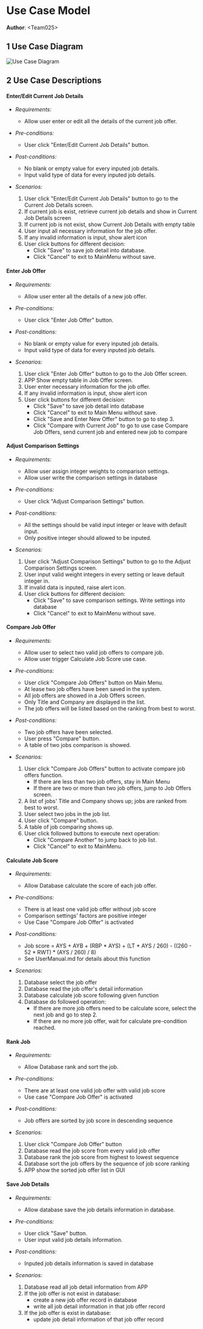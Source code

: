 # Use Case Model

**Author**: \<Team025\>

## 1 Use Case Diagram

![Use Case Diagram](./images/use_case_diagram.png)

## 2 Use Case Descriptions

#### Enter/Edit Current Job Details
- *Requirements:*
    - Allow user enter or edit all the details of the current job offer.

- *Pre-conditions:*
    - User click "Enter/Edit Current Job Details" button.

- *Post-conditions:*
    - No blank or empty value for every inputed job details.
    - Input valid type of data for every inputed job details.

- *Scenarios:*
    1. User click "Enter/Edit Current Job Details" button to go to the Current Job Details screen.
    2. If current job is exist, retrieve current job details and show in Current Job Details screen
    3. If current job is not exist, show Current Job Details with empty table
    4. User input all necessary information for the job offer.
    5. If any invalid information is input, show alert icon
    6. User click buttons for different decision:
        - Click "Save" to save job detail into database.
        - Click "Cancel" to exit to MainMenu without save.

#### Enter Job Offer
- *Requirements:*
    - Allow user enter all the details of a new job offer.

- *Pre-conditions:*
    - User click "Enter Job Offer" button.

- *Post-conditions:*
    - No blank or empty value for every inputed job details.
    - Input valid type of data for every inputed job details.

- *Scenarios:*
    1. User click "Enter Job Offer" button to go to the Job Offer screen.
    3. APP Show empty table in Job Offer screen.
    4. User enter necessary information for the job offer.
    5. If any invalid information is input, show alert icon
    6. User click buttons for different decision:
        - Click "Save" to save job detail into database
        - Click "Cancel" to exit to Main Menu without save.
        - Click "Save and Enter New Offer" button to go to step 3.
        - Click "Compare with Current Job" to go to use case Compare Job Offers, send current job and entered new job to compare

#### Adjust Comparison Settings
- *Requirements:*
    - Allow user assign integer weights to comparison settings.
    - Allow user write the comparison settings in database

- *Pre-conditions:*
    - User click "Adjust Comparison Settings" button.

- *Post-conditions:*
    - All the settings should be valid input integer or leave with default input.
    - Only positive integer should allowed to be inputed.

- *Scenarios:*
    1. User click "Adjust Comparison Settings" button to go to the Adjust Comparison Settings screen.
    2. User input valid weight integers in every setting or leave default integer in.
    3. If invalid data is inputed, raise alert icon.
    3. User click buttons for different decision:
        - Click "Save" to save comparison settings. Write settings into database
        - Click "Cancel" to exit to MainMenu without save.

#### Compare Job Offer
- *Requirements:*
    - Allow user to select two valid job offers to compare job.
    - Allow user trigger Calculate Job Score use case.

- *Pre-conditions:*
    - User click "Compare Job Offers" button on Main Menu.
    - At lease two job offers have been saved in the system.
    - All job offers are showed in a Job Offers screen.
    - Only Title and Company are displayed in the list.
    - The job offers will be listed based on the ranking from best to worst.

- *Post-conditions:*
    - Two job offers have been selected.
    - User press "Compare" button.
    - A table of two jobs comparison is showed.

- *Scenarios:*
    1. User click "Compare Job Offers" button to activate compare job offers function.
        - If there are less than two job offers, stay in Main Menu
        - If there are two or more than two job offers, jump to Job Offers screen.
    2. A list of jobs' Title and Company shows up; jobs are ranked from best to worst.
    3. User select two jobs in the job list.
    4. User click "Compare" button.
    5. A table of job comparing shows up.
    6. User click followed buttons to execute next operation:
        - Click "Compare Another" to jump back to job list.
        - Click "Cancel" to exit to MainMenu.

#### Calculate Job Score
- *Requirements:*
    - Allow Database calculate the score of each job offer.

- *Pre-conditions:*
    - There is at least one valid job offer without job score
    - Comparison settings' factors are positive integer
    - Use Case "Compare Job Offer" is activated

- *Post-conditions:*
    - Job score = AYS + AYB + (RBP * AYS) + (LT * AYS / 260) - ((260 - 52 * RWT) * (AYS / 260) / 8)
    - See UserManual.md for details about this function

- *Scenarios:*
    1. Database select the job offer
    2. Database read the job offer's detail information
    3. Database calculate job score following given function
    3. Database do followed operation:
        - If there are more job offers need to be calculate score, select the next job and go to step 2.
        - If there are no more job offer, wait for calculate pre-condition reached.

#### Rank Job
- *Requirements:*
    - Allow Database rank and sort the job.

- *Pre-conditions:*
    - There are at least one valid job offer with valid job score
    - Use case "Compare Job Offer" is activated

- *Post-conditions:*
    - Job offers are sorted by job score in descending sequence

- *Scenarios:*
    1. User click "Compare Job Offer" button
    2. Database read the job score from every valid job offer
    2. Database rank the job score from highest to lowest sequence
    3. Database sort the job offers by the sequence of job score ranking
    4. APP show the sorted job offer list in GUI

#### Save Job Details
- *Requirements:*
    - Allow database save the job details information in database.

- *Pre-conditions:*
    - User click "Save" button.
    - User input valid job details information.

- *Post-conditions:*
    - Inputed job details information is saved in database

- *Scenarios:*
    1. Database read all job detail information from APP
    2. If the job offer is not exist in database:
        - create a new job offer record in database
        - write all job detail information in that job offer record
    3. If the job offer is exist in database:
        - update job detail information of that job offer record
